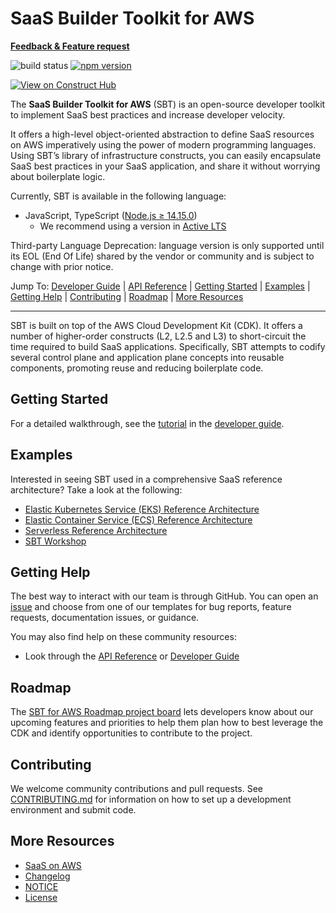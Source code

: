 # SaaS Builder Toolkit for AWS

**[Feedback & Feature request](https://pulse.aws/survey/5JPQR0BV)**

![build status](https://github.com/awslabs/sbt-aws/actions/workflows/build.yml/badge.svg)
[![npm version](https://badge.fury.io/js/@cdklabs%2Fsbt-aws.svg)](https://badge.fury.io/js/@cdklabs%2Fsbt-aws)

[![View on Construct Hub](https://constructs.dev/badge?package=%40cdklabs%2Fsbt-aws)](https://constructs.dev/packages/@cdklabs/sbt-aws)

The **SaaS Builder Toolkit for AWS** (SBT) is an open-source developer toolkit to implement SaaS best practices and increase developer velocity.

It offers a high-level object-oriented abstraction to define SaaS resources on AWS imperatively using the power of modern programming languages. Using SBT’s library of infrastructure constructs, you can easily encapsulate SaaS best practices in your SaaS application, and share it without worrying about boilerplate logic.

Currently, SBT is available in the following language:

* JavaScript, TypeScript ([Node.js ≥ 14.15.0](https://nodejs.org/download/release/latest-v14.x/))
  * We recommend using a version in [Active LTS](https://nodejs.org/en/about/previous-releases)

Third-party Language Deprecation: language version is only supported until its EOL (End Of Life) shared by the vendor or community and is subject to change with prior notice.

Jump To:
[Developer Guide](/docs/public/README.md) |
[API Reference](/API.md) |
[Getting Started](#getting-started) |
[Examples](#examples) |
[Getting Help](#getting-help) |
[Contributing](#contributing) |
[Roadmap](#roadmap) |
[More Resources](#more-resources)

-------

SBT is built on top of the AWS Cloud Development Kit (CDK). It offers a number of higher-order constructs (L2, L2.5 and L3) to short-circuit the time required to build SaaS applications. Specifically, SBT attempts to codify several control plane and application plane concepts into reusable components, promoting reuse and reducing boilerplate code.

## Getting Started

For a detailed walkthrough, see the [tutorial](https://github.com/awslabs/sbt-aws/blob/main/docs/public/README.md#tutorial) in the [developer guide](https://github.com/awslabs/sbt-aws/blob/main/docs/public/README.md).

## Examples

Interested in seeing SBT used in a comprehensive SaaS reference architecture? Take a look at the following:

* [Elastic Kubernetes Service (EKS) Reference Architecture](https://github.com/aws-samples/aws-saas-factory-eks-reference-architecture)
* [Elastic Container Service (ECS) Reference Architecture](https://github.com/aws-samples/saas-reference-architecture-ecs)
* [Serverless Reference Architecture](https://github.com/aws-samples/aws-saas-factory-ref-solution-serverless-saas)
* [SBT Workshop](https://catalog.us-east-1.prod.workshops.aws/workshops/236fe656-f781-4862-a1a9-51becf126857)

## Getting Help

The best way to interact with our team is through GitHub. You can open an [issue](https://github.com/awslabs/sbt-aws/issues/new/choose) and choose from one of our templates for bug reports, feature requests, documentation issues, or guidance.

You may also find help on these community resources:

* Look through the [API Reference](https://github.com/awslabs/sbt-aws/blob/main/API.md) or [Developer Guide](https://github.com/awslabs/sbt-aws/blob/main/docs/public/README.md)

## Roadmap

The [SBT for AWS Roadmap project board](PLACEHOLDER) lets developers know about our upcoming features and priorities to help them plan how to best leverage the CDK and identify opportunities to contribute to the project.

## Contributing

We welcome community contributions and pull requests. See
[CONTRIBUTING.md](./CONTRIBUTING.md) for information on how to set up a development environment and submit code.

## More Resources

* [SaaS on AWS](http://aws.amazon.com/saas)
* [Changelog](./CHANGELOG.md)
* [NOTICE](./NOTICE)
* [License](./LICENSE)
